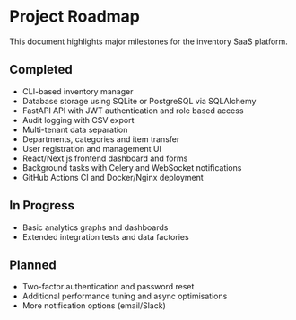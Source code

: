 # Project Roadmap

This document highlights major milestones for the inventory SaaS platform.

## Completed
- CLI-based inventory manager
- Database storage using SQLite or PostgreSQL via SQLAlchemy
- FastAPI API with JWT authentication and role based access
- Audit logging with CSV export
- Multi-tenant data separation
- Departments, categories and item transfer
- User registration and management UI
- React/Next.js frontend dashboard and forms
- Background tasks with Celery and WebSocket notifications
- GitHub Actions CI and Docker/Nginx deployment

## In Progress
- Basic analytics graphs and dashboards
- Extended integration tests and data factories

## Planned
- Two-factor authentication and password reset
- Additional performance tuning and async optimisations
- More notification options (email/Slack)
